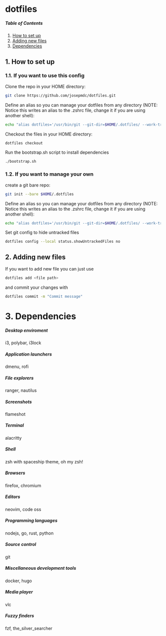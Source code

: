 # dotfiles

##### Table of Contents  
1. [How to set up](#setup)  
2. [Adding new files](#adding_files)  
3. [Dependencies](#dependencies)

<a name="setup"/>

## 1. How to set up

### 1.1. If you want to use this config
Clone the repo in your HOME directory:
```bash
git clone https://github.com/josepmdc/dotfiles.git
```

Define an alias so you can manage your dotfiles from any directory (NOTE: Notice this writes an alias to the .zshrc file, change it if you are using another shell):
```bash
echo "alias dotfiles='/usr/bin/git --git-dir=$HOME/.dotfiles/ --work-tree=$HOME'" >> $HOME/.zshrc
```

Checkout the files in your HOME directory:
```bash
dotfiles checkout
```
Run the bootstrap.sh script to install dependencies
```bash
./bootstrap.sh
```

### 1.2. If you want to manage your own

create a git bare repo:
```bash
git init --bare $HOME/.dotfiles
```

Define an alias so you can manage your dotfiles from any directory (NOTE: Notice this writes an alias to the .zshrc file, change it if you are using another shell):
```bash
echo "alias dotfiles='/usr/bin/git --git-dir=$HOME/.dotfiles/ --work-tree=$HOME'" >> $HOME/.zshrc
```

Set git config to hide untracked files
```bash
dotfiles config --local status.showUntrackedFiles no
```

<a name="adding_files"/>

## 2. Adding new files

If you want to add new file you can just use
```bash
dotfiles add <file path>
```
and commit your changes with 
```bash
dotfiles commit -m "Commit message"
```

<a name="dependencies"/>

# 3. Dependencies

##### Desktop enviroment
i3, polybar, i3lock

##### Application launchers
dmenu, rofi

##### File explorers
ranger, nautilus

##### Screenshots
flameshot

##### Terminal
alacritty 

##### Shell
zsh with spaceship theme, oh my zsh!

##### Browsers
firefox, chromium 

##### Editors
neovim, code oss

##### Programming languages
nodejs, go, rust, python

##### Source control
git

##### Miscellaneous development tools
docker, hugo

##### Media player
vlc

##### Fuzzy finders
fzf, the_silver_searcher 
